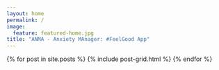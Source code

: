```yaml
---
layout: home
permalink: /
image:
  feature: featured-home.jpg
title: "ANMA - Anxiety MAnager: #FeelGood App"
---
```


<div class="tiles">
{% for post in site.posts %}
	{% include post-grid.html %}
{% endfor %}
</div><!-- /.tiles -->
